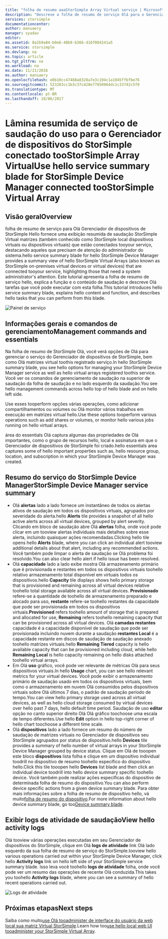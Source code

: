 ```yaml
---
title: "folha de resumo aaaStorSimple Array Virtual serviço | Microsoft Docs"
description: "Descreve a folha de resumo de serviço Olá para o Gerenciador de dispositivos do StorSimple e explica como toouse-toomonitor integridade de saudação da sua matriz Virtual StorSimple."
services: storsimple
documentationcenter: 
author: manuaery
manager: syadav
editor: 
ms.assetid: 8a2b9a84-b0e6-48b9-b366-d16f004241a5
ms.service: storsimple
ms.devlang: na
ms.topic: article
ms.tgt_pltfrm: na
ms.workload: na
ms.date: 11/21/2016
ms.author: manuaery
ms.openlocfilehash: e0b10cc47488a8328a7e3c194c1a1045ffbfbe76
ms.sourcegitcommit: 523283cc1b3c37c428e77850964dc1c33742c5f0
ms.translationtype: MT
ms.contentlocale: pt-BR
ms.lasthandoff: 10/06/2017
---
```

# <a name="use-hello-service-summary-blade-for-storsimple-device-manager-connected-toostorsimple-virtual-array"></a><span data-ttu-id="cd26c-103">Lâmina resumida de serviço de saudação do uso para o Gerenciador de dispositivos do StorSimple conectado tooStorSimple Array Virtual</span><span class="sxs-lookup"><span data-stu-id="cd26c-103">Use hello service summary blade for StorSimple Device Manager connected tooStorSimple Virtual Array</span></span>
## <a name="overview"></a><span data-ttu-id="cd26c-104">Visão geral</span><span class="sxs-lookup"><span data-stu-id="cd26c-104">Overview</span></span>
<span data-ttu-id="cd26c-105">folha de resumo de serviço para Olá Gerenciador de dispositivos de StorSimple Hello fornece uma exibição resumida de saudação StorSimple Virtual matrizes (também conhecido como StorSimple local dispositivos virtuais ou dispositivos virtuais) que estão conectados tooyour serviço, destacando aqueles que precisam de atenção do administrador do sistema.</span><span class="sxs-lookup"><span data-stu-id="cd26c-105">hello service summary blade for hello StorSimple Device Manager provides a summary view of hello StorSimple Virtual Arrays (also known as StorSimple on-premises virtual devices or virtual devices) that are connected tooyour service, highlighting those that need a system administrator's attention.</span></span> <span data-ttu-id="cd26c-106">Este tutorial apresenta a folha de resumo de serviço hello, explica a função e o conteúdo de saudação e descreve Olá tarefas que você pode executar com esta folha.</span><span class="sxs-lookup"><span data-stu-id="cd26c-106">This tutorial introduces hello service summary blade, explains hello content and function, and describes hello tasks that you can perform from this blade.</span></span>

![Painel de serviço](./media/storsimple-virtual-array-service-summary/service-blade.png)

## <a name="management-commands-and-essentials"></a><span data-ttu-id="cd26c-108">Informações gerais e comandos de gerenciamento</span><span class="sxs-lookup"><span data-stu-id="cd26c-108">Management commands and essentials</span></span>
<span data-ttu-id="cd26c-109">Na folha de resumo de StorSimple Olá, você verá opções de Olá para gerenciar o serviço do Gerenciador de dispositivos de StorSimple, bem como Olá matrizes virtual toothis registrado serviço.</span><span class="sxs-lookup"><span data-stu-id="cd26c-109">In hello StorSimple summary blade, you see hello options for managing your StorSimple Device Manager service as well as hello virtual arrays registered toothis service.</span></span> <span data-ttu-id="cd26c-110">Você ver os comandos de gerenciamento de saudação na superior de saudação da folha de saudação e no lado esquerdo da saudação.</span><span class="sxs-lookup"><span data-stu-id="cd26c-110">You see hello management commands across hello top of hello blade and on hello left side.</span></span>

<span data-ttu-id="cd26c-111">Use esses tooperform opções várias operações, como adicionar compartilhamentos ou volumes ou Olá monitor vários trabalhos em execução em matrizes virtual hello.</span><span class="sxs-lookup"><span data-stu-id="cd26c-111">Use these options tooperform various operations such as add shares or volumes, or monitor hello various jobs running on hello virtual arrays.</span></span>

<span data-ttu-id="cd26c-112">área do essentials Olá captura algumas das propriedades de Olá importantes, como o grupo de recursos hello, local e assinatura em que o Gerenciador de dispositivos de StorSimple foi criado.</span><span class="sxs-lookup"><span data-stu-id="cd26c-112">hello essentials area captures some of hello important properties such as, hello resource group, location, and subscription in which your StorSimple Device Manager was created.</span></span>

## <a name="storsimple-device-manager-service-summary"></a><span data-ttu-id="cd26c-113">Resumo do serviço do StorSimple Device Manager</span><span class="sxs-lookup"><span data-stu-id="cd26c-113">StorSimple Device Manager service summary</span></span>
* <span data-ttu-id="cd26c-114">Olá **alertas** lado a lado fornece um instantâneo de todos os alertas ativos de saudação em todos os dispositivos virtuais, agrupados por severidade do alerta.</span><span class="sxs-lookup"><span data-stu-id="cd26c-114">hello **Alerts** tile provides a snapshot of all hello active alerts across all virtual devices, grouped by alert severity.</span></span> <span data-ttu-id="cd26c-115">Clicando em bloco de saudação abre Olá **alertas** folha, onde você pode clicar em um tooview alertas individuais mais detalhes sobre esse alerta, incluindo quaisquer ações recomendadas.</span><span class="sxs-lookup"><span data-stu-id="cd26c-115">Clicking hello tile opens hello **Alerts** blade, where you can click an individual alert tooview additional details about that alert, including any recommended actions.</span></span> <span data-ttu-id="cd26c-116">Você também pode limpar o alerta de saudação se Olá problema foi resolvido.</span><span class="sxs-lookup"><span data-stu-id="cd26c-116">You can also clear hello alert if hello issue has been resolved.</span></span>
* <span data-ttu-id="cd26c-117">Olá **capacidade** lado a lado exibe mostra Olá armazenamento primário que é provisionada e restantes em todos os dispositivos virtuais toohello relativo armazenamento total disponível em virtuais todos os dispositivos.</span><span class="sxs-lookup"><span data-stu-id="cd26c-117">hello **Capacity** tile displays shows hello primary storage that is provisioned and remaining across all virtual devices relative toohello total storage available across all virtual devices.</span></span> <span data-ttu-id="cd26c-118">**Provisionado** refere-se a quantidade de toohello de armazenamento preparado e alocado para uso, **restante** refere-se toohello restantes da capacidade que pode ser provisionada em todos os dispositivos virtuais.</span><span class="sxs-lookup"><span data-stu-id="cd26c-118">**Provisioned** refers toohello amount of storage that is prepared and allocated for use, **Remaining** refers toohello remaining capacity that can be provisioned across all virtual devices.</span></span> <span data-ttu-id="cd26c-119">Olá **camadas restantes** capacidade é a capacidade disponível de saudação que pode ser provisionada incluindo nuvem durante a saudação **restantes Local** é a capacidade restante em discos de saudação de saudação anexado toohello matrizes virtuais.</span><span class="sxs-lookup"><span data-stu-id="cd26c-119">hello **Remaining Tiered** capacity is hello available capacity that can be provisioned including cloud, while hello **Remaining Local** is hello capacity remaining on hello disks attached toohello virtual arrays.</span></span>
* <span data-ttu-id="cd26c-120">Em Olá **uso** gráfico, você pode ver relevante de métricas Olá para seus dispositivos virtuais.</span><span class="sxs-lookup"><span data-stu-id="cd26c-120">In hello **Usage** chart, you can see hello relevant metrics for your virtual devices.</span></span> <span data-ttu-id="cd26c-121">Você pode exibir o armazenamento primário de saudação usado em todos os dispositivos virtuais, bem como o armazenamento em nuvem Olá consumidos pelos dispositivos virtuais sobre Olá últimos 7 dias, o padrão de saudação período de tempo.</span><span class="sxs-lookup"><span data-stu-id="cd26c-121">You can view hello primary storage used across all virtual devices, as well as hello cloud storage consumed by virtual devices over hello past 7 days, hello default time period.</span></span> <span data-ttu-id="cd26c-122">Saudação de uso **editar** opção no canto superior direito Olá Olá gráfico toochoose uma escala de tempo diferentes.</span><span class="sxs-lookup"><span data-stu-id="cd26c-122">Use hello **Edit** option in hello top-right corner of hello chart toochoose a different time scale.</span></span>
* <span data-ttu-id="cd26c-123">Olá **dispositivos** lado a lado fornece um resumo do número de saudação de matrizes virtuais no Gerenciador de dispositivos seu StorSimple agrupados por status de dispositivo.</span><span class="sxs-lookup"><span data-stu-id="cd26c-123">hello **Devices** tile provides a summary of hello number of virtual arrays in your StorSimple Device Manager grouped by device status.</span></span> <span data-ttu-id="cd26c-124">Clique em Olá de tooopen este bloco **dispositivos** lista folha e clique em um dispositivo individual toodrill no dispositivo de resumo toohello específico do dispositivo hello.</span><span class="sxs-lookup"><span data-stu-id="cd26c-124">Click this tile tooopen hello **Devices** list blade and then click an individual device toodrill into hello device summary specific toohello device.</span></span> <span data-ttu-id="cd26c-125">Você também pode realizar ações específicas do dispositivo de determinada folha de resumo do dispositivo.</span><span class="sxs-lookup"><span data-stu-id="cd26c-125">You can also perform device specific actions from a given device summary blade.</span></span> <span data-ttu-id="cd26c-126">Para obter mais informações sobre a folha de resumo de dispositivo hello, vá muito[folha de resumo do dispositivo](storsimple-virtual-array-device-summary.md).</span><span class="sxs-lookup"><span data-stu-id="cd26c-126">For more information about hello device summary blade, go too[Device summary blade](storsimple-virtual-array-device-summary.md).</span></span>

## <a name="view-hello-activity-logs"></a><span data-ttu-id="cd26c-127">Exibir logs de atividade de saudação</span><span class="sxs-lookup"><span data-stu-id="cd26c-127">View hello activity logs</span></span>
<span data-ttu-id="cd26c-128">Olá tooview várias operações executadas em seu Gerenciador de dispositivos do StorSimple, clique em Olá **logs de atividade** link Olá lado esquerdo da sua folha de resumo de serviço do StorSimple.</span><span class="sxs-lookup"><span data-stu-id="cd26c-128">tooview hello various operations carried out within your StorSimple Device Manager, click hello **Activity logs** link on hello left side of your StorSimple service summary blade.</span></span> <span data-ttu-id="cd26c-129">Isso leva você toohello **logs de atividade** folha, onde você pode ver um resumo das operações de recente Olá conduzida.</span><span class="sxs-lookup"><span data-stu-id="cd26c-129">This takes you toohello **Activity logs** blade, where you can see a summary of hello recent operations carried out.</span></span>

![Logs de atividade](./media/storsimple-virtual-array-service-summary/activity-log.png)

## <a name="next-steps"></a><span data-ttu-id="cd26c-131">Próximas etapas</span><span class="sxs-lookup"><span data-stu-id="cd26c-131">Next steps</span></span>
<span data-ttu-id="cd26c-132">Saiba como muito[use Olá tooadminister de interface do usuário da web local sua matriz Virtual StorSimple](storsimple-ova-web-ui-admin.md).</span><span class="sxs-lookup"><span data-stu-id="cd26c-132">Learn how too[use hello local web UI tooadminister your StorSimple Virtual Array](storsimple-ova-web-ui-admin.md).</span></span>

